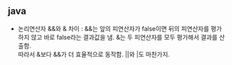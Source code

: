 ## java
- 논리연산자 &&와 & 차이 : &&는 앞의 피연산자가 false이면 뒤의 피연산자를 평가하지 않고 바로 false라는 결과값을 냄. &는 두 피연산자를 모두 평가해서 결과를 산출함. 
<br>따라서 &보다 &&가 더 효율적으로 동작함. ||와 |도 마찬가지.
